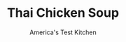 ---
layout: ../../layouts/MarkdownPostLayout.astro
title: Thai Chicken Soup
author: America's Test Kitchen
pubDate: 2023-03-15
description: "Bright flavors from ginger and lime and heat from jalapenos dress up this brothy chicken noodle soup."
image_url: https://res.cloudinary.com/hksqkdlah/image/upload/ar_1:1,c_fill,dpr_2.0,f_auto,fl_lossy.progressive.strip_profile,g_faces:auto,q_auto:low,w_344/5547_sfs-fm07-opn-4c-thaichickensoup1-008-291560
tags: ["Main Courses","Asian","Thai","Chicken","Soups","Contest Recipes"]
calories: 2252
protein: 22
carbohydrates: 25
fats: 
fiber: 1
ingredients: ["3 quarts, low-sodium chicken broth","1 1/2 pounds, boneless, skinless chicken breast","1 tablespoon, grated lime zest plus 1 tablespoon juice from 1 lime","1 piece, ginger (3 inch), peeled, sliced thick, and smashed","6 , large garlic cloves, unpeeled and smashed","5 , jalapeno chiles, halved lengthwise and seeded",", Salt","1/2 pound, rice noodles (width of angel hair pasta)","3 tablespoons, minced fresh cilantro","3 tablespoons, minced fresh basil","5 , medium scallions, sliced thin",", Ground black pepper",", Lime wedge (for serving)"]
serves: 10
time: ""
instructions: ["Simmer broth in large Dutch oven. Add chicken, zest, ginger, garlic, chiles, and 1 teaspoon salt; reduce heat, cover, and simmer until broth is flavorful and chicken is cooked through, about 20 minutes. Remove chicken; cool and shred into small pieces. Discard ginger, garlic, and chiles.","Return broth to simmer and add rice noodles. Reduce heat and simmer until noodles are tender, about 8 minutes. Stir in shredded chicken, lime juice, cilantro, basil, scallions, and salt and pepper to taste. Serve with lime wedges."]
nutrition: ["561 mg Potassium","278 mg Phosphorus","36 mg Calcium","1 mg Iron","31 mg Magnesium","933 mg Sodium","1 mg Zinc","3 g Fat","10 mg Niacin (B3)","1 g Monounsaturated","11 mg Vitamin C","49 mg Cholesterol","1 g Fiber","12 µg Folate (food)","15 µg Vitamin K","347 g Water","25 g Carbs","12 µg Folate equivalent (total)","22 g Protein","13 µg Vitamin A","225 kcal Energy","2252 calories"]
notes: "Use the side of a chefs knife to smash the ginger and garlic. Serve with lime wedges."
---